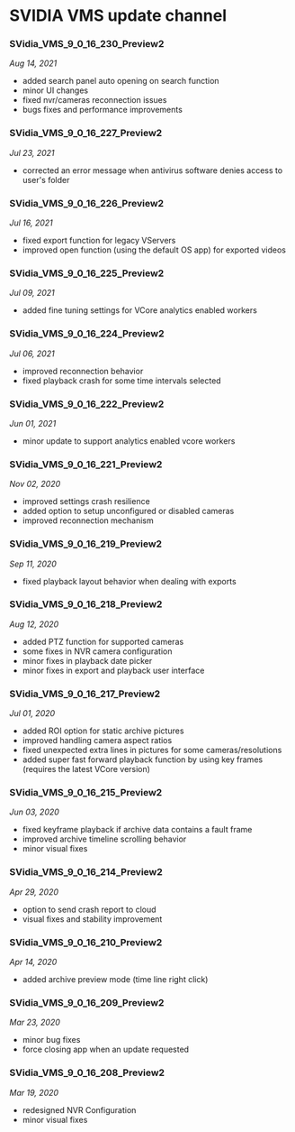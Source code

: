 # SVIDIA VMS update channel

### SVidia_VMS_9_0_16_230_Preview2
*Aug 14, 2021*
- added search panel auto opening on search function
- minor UI changes
- fixed nvr/cameras reconnection issues
- bugs fixes and performance improvements

### SVidia_VMS_9_0_16_227_Preview2
*Jul 23, 2021*
- corrected an error message when antivirus software denies access to user's folder 

### SVidia_VMS_9_0_16_226_Preview2
*Jul 16, 2021*
- fixed export function for legacy VServers
- improved open function (using the default OS app) for exported videos

### SVidia_VMS_9_0_16_225_Preview2
*Jul 09, 2021*
- added fine tuning settings for VCore analytics enabled workers

### SVidia_VMS_9_0_16_224_Preview2
*Jul 06, 2021*
- improved reconnection behavior
- fixed playback crash for some time intervals selected

### SVidia_VMS_9_0_16_222_Preview2
*Jun 01, 2021*
- minor update to support analytics enabled vcore workers

### SVidia_VMS_9_0_16_221_Preview2
*Nov 02, 2020*
- improved settings crash resilience 
- added option to setup unconfigured or disabled cameras
- improved reconnection mechanism 

### SVidia_VMS_9_0_16_219_Preview2
*Sep 11, 2020*
- fixed playback layout behavior when dealing with exports

### SVidia_VMS_9_0_16_218_Preview2
*Aug 12, 2020*
- added PTZ function for supported cameras
- some fixes in NVR camera configuration 
- minor fixes in playback date picker
- minor fixes in export and playback user interface

### SVidia_VMS_9_0_16_217_Preview2
*Jul 01, 2020*
- added ROI option for static archive pictures 
- improved handling camera aspect ratios
- fixed unexpected extra lines in pictures for some cameras/resolutions
- added super fast forward playback function by using key frames (requires the latest VCore version)

### SVidia_VMS_9_0_16_215_Preview2
*Jun 03, 2020*
- fixed keyframe playback if archive data contains a fault frame 
- improved archive timeline scrolling behavior
- minor visual fixes

### SVidia_VMS_9_0_16_214_Preview2
*Apr 29, 2020*
- option to send crash report to cloud
- visual fixes and stability improvement

### SVidia_VMS_9_0_16_210_Preview2
*Apr 14, 2020*
- added archive preview mode (time line right click)

### SVidia_VMS_9_0_16_209_Preview2
*Mar 23, 2020*
- minor bug fixes
- force closing app when an update requested

### SVidia_VMS_9_0_16_208_Preview2
*Mar 19, 2020*
- redesigned NVR Configuration
- minor visual fixes

